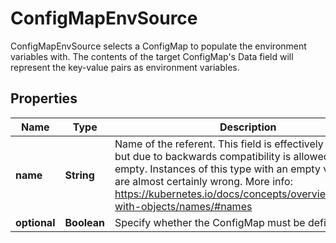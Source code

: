 

# ConfigMapEnvSource

ConfigMapEnvSource selects a ConfigMap to populate the environment variables with.  The contents of the target ConfigMap's Data field will represent the key-value pairs as environment variables.

## Properties

Name | Type | Description | Notes
------------ | ------------- | ------------- | -------------
**name** | **String** | Name of the referent. This field is effectively required, but due to backwards compatibility is allowed to be empty. Instances of this type with an empty value here are almost certainly wrong. More info: https://kubernetes.io/docs/concepts/overview/working-with-objects/names/#names |  [optional]
**optional** | **Boolean** | Specify whether the ConfigMap must be defined |  [optional]



